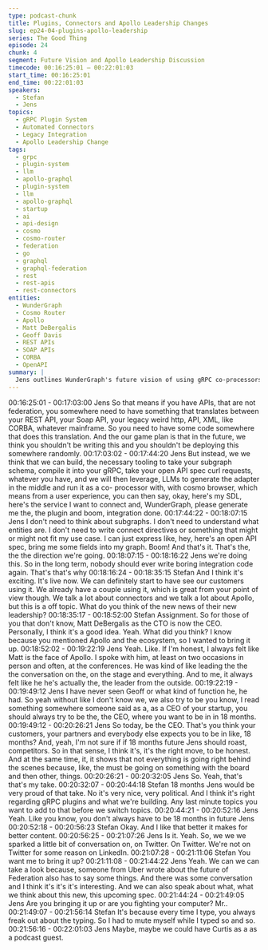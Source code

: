 ```yaml
---
type: podcast-chunk
title: Plugins, Connectors and Apollo Leadership Changes
slug: ep24-04-plugins-apollo-leadership
series: The Good Thing
episode: 24
chunk: 4
segment: Future Vision and Apollo Leadership Discussion
timecode: 00:16:25:01 – 00:22:01:03
start_time: 00:16:25:01
end_time: 00:22:01:03
speakers:
  - Stefan
  - Jens
topics:
  - gRPC Plugin System
  - Automated Connectors
  - Legacy Integration
  - Apollo Leadership Change
tags:
  - grpc
  - plugin-system
  - llm
  - apollo-graphql
  - plugin-system
  - llm
  - apollo-graphql
  - startup
  - ai
  - api-design
  - cosmo
  - cosmo-router
  - federation
  - go
  - graphql
  - graphql-federation
  - rest
  - rest-apis
  - rest-connectors
entities:
  - WunderGraph
  - Cosmo Router
  - Apollo
  - Matt DeBergalis
  - Geoff Davis
  - REST APIs
  - SOAP APIs
  - CORBA
  - OpenAPI
summary: |
  Jens outlines WunderGraph's future vision of using gRPC co-processors and LLM-generated adapters to automatically integrate legacy systems, eliminating manual connector development. Stefan and Jens then discuss Apollo's leadership change with Matt DeBergalis becoming CEO, viewing it as positive while noting it suggests internal challenges.
---
```


00:16:25:01 - 00:17:03:00
Jens
So that means if you have APIs, that are not federation, you somewhere need to have
something that translates between your REST API, your Soap API, your legacy weird http, API,
XML, like CORBA, whatever mainframe. So you need to have some code somewhere that does
this translation. And the our game plan is that in the future, we think you shouldn't be writing this
and you shouldn't be deploying this somewhere randomly.
00:17:03:02 - 00:17:44:20
Jens
But instead, we we think that we can build, the necessary tooling to take your subgraph
schema, compile it into your gRPC, take your open API spec curl requests, whatever you have,
and we will then leverage, LLMs to generate the adapter in the middle and run it as a co-
processor with, with cosmo browser, which means from a user experience, you can then say,
okay, here's my SDL, here's the service I want to connect and, WunderGraph, please generate
me the, the plugin and boom, integration done.
00:17:44:22 - 00:18:07:15
Jens
I don't need to think about subgraphs. I don't need to understand what entities are. I don't need
to write connect directives or something that might or might not fit my use case. I can just
express like, hey, here's an open API spec, bring me some fields into my graph. Boom! And
that's it. That's the, the the direction we're going.
00:18:07:15 - 00:18:16:22
Jens
we're doing this.
So in the long term, nobody should ever write boring integration code again. That's that's why
00:18:16:24 - 00:18:35:15
Stefan
And I think it's exciting. It's live now. We can definitely start to have see our customers using it.
We already have a couple using it, which is great from your point of view though. We talk a lot
about connectors and we talk a lot about Apollo, but this is a off topic. What do you think of the
new news of their new leadership?
00:18:35:17 - 00:18:52:00
Stefan
Assignment. So for those of you that don't know, Matt DeBergalis as the CTO is now the CEO.
Personally, I think it's a good idea. Yeah. What did you think? I know because you mentioned
Apollo and the ecosystem, so I wanted to bring it up.
00:18:52:02 - 00:19:22:19
Jens
Yeah. Like. If I'm honest, I always felt like Matt is the face of Apollo. I spoke with him, at least on
two occasions in person and often, at the conferences. He was kind of like leading the the the
conversation on the, on the stage and everything. And to me, it always felt like he he's actually
the, the leader from the outside.
00:19:22:19 - 00:19:49:12
Jens
I have never seen Geoff or what kind of function he, he had. So yeah without like I don't know
we, we also try to be you know, I read something somewhere someone said as a, as a CEO of
your startup, you should always try to be the, the CEO, where you want to be in in 18 months.
00:19:49:12 - 00:20:26:21
Jens
So today, be the CEO. That's you think your customers, your partners and everybody else
expects you to be in like, 18 months? And, yeah, I'm not sure if if 18 months future Jens should
roast, competitors. So in that sense, I think it's, it's the right move, to be honest. And at the
same time, it, it shows that not everything is going right behind the scenes because, like, the
must be going on something with the board and then other, things.
00:20:26:21 - 00:20:32:05
Jens
So. Yeah, that's that's my take.
00:20:32:07 - 00:20:44:18
Stefan
18 months Jens would be very proud of that take. No it's very nice, very political. And I think it's
right regarding gRPC plugins and what we're building. Any last minute topics you want to add to
that before we switch topics.
00:20:44:21 - 00:20:52:16
Jens
Yeah. Like you know, you don't always have to be 18 months in future Jens
00:20:52:18 - 00:20:56:23
Stefan
Okay. And I like that better it makes for better content.
00:20:56:25 - 00:21:07:26
Jens
Is it. Yeah. So, we we we sparked a little bit of conversation on, on Twitter. On Twitter. We're not
on Twitter for some reason on LinkedIn.
00:21:07:28 - 00:21:11:06
Stefan
You want me to bring it up?
00:21:11:08 - 00:21:44:22
Jens
Yeah. We can we can take a look because, someone from Uber wrote about the future of
Federation also has to say some things. And there was some conversation and I think it's it's it's
interesting. And we can also speak about what, what we think about this new, this upcoming
spec.
00:21:44:24 - 00:21:49:05
Jens
Are you bringing it up or are you fighting your computer? Mr..
00:21:49:07 - 00:21:56:14
Stefan
It's because every time I type, you always freak out about the typing. So I had to mute myself
while I typed so and so.
00:21:56:16 - 00:22:01:03
Jens
Maybe, maybe we could have Curtis as a as a podcast guest.